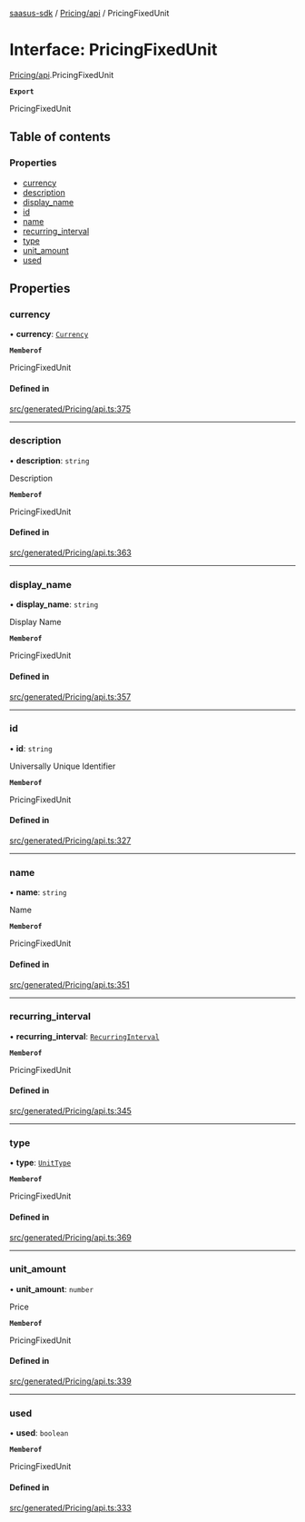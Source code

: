 [saasus-sdk](../README.md) / [Pricing/api](../modules/Pricing_api.md) / PricingFixedUnit

# Interface: PricingFixedUnit

[Pricing/api](../modules/Pricing_api.md).PricingFixedUnit

**`Export`**

PricingFixedUnit

## Table of contents

### Properties

- [currency](Pricing_api.PricingFixedUnit.md#currency)
- [description](Pricing_api.PricingFixedUnit.md#description)
- [display\_name](Pricing_api.PricingFixedUnit.md#display_name)
- [id](Pricing_api.PricingFixedUnit.md#id)
- [name](Pricing_api.PricingFixedUnit.md#name)
- [recurring\_interval](Pricing_api.PricingFixedUnit.md#recurring_interval)
- [type](Pricing_api.PricingFixedUnit.md#type)
- [unit\_amount](Pricing_api.PricingFixedUnit.md#unit_amount)
- [used](Pricing_api.PricingFixedUnit.md#used)

## Properties

### currency

• **currency**: [`Currency`](../enums/Pricing_api.Currency.md)

**`Memberof`**

PricingFixedUnit

#### Defined in

[src/generated/Pricing/api.ts:375](https://github.com/saasus-platform/saasus-sdk-javascript/blob/6b95732/src/generated/Pricing/api.ts#L375)

___

### description

• **description**: `string`

Description

**`Memberof`**

PricingFixedUnit

#### Defined in

[src/generated/Pricing/api.ts:363](https://github.com/saasus-platform/saasus-sdk-javascript/blob/6b95732/src/generated/Pricing/api.ts#L363)

___

### display\_name

• **display\_name**: `string`

Display Name

**`Memberof`**

PricingFixedUnit

#### Defined in

[src/generated/Pricing/api.ts:357](https://github.com/saasus-platform/saasus-sdk-javascript/blob/6b95732/src/generated/Pricing/api.ts#L357)

___

### id

• **id**: `string`

Universally Unique Identifier

**`Memberof`**

PricingFixedUnit

#### Defined in

[src/generated/Pricing/api.ts:327](https://github.com/saasus-platform/saasus-sdk-javascript/blob/6b95732/src/generated/Pricing/api.ts#L327)

___

### name

• **name**: `string`

Name

**`Memberof`**

PricingFixedUnit

#### Defined in

[src/generated/Pricing/api.ts:351](https://github.com/saasus-platform/saasus-sdk-javascript/blob/6b95732/src/generated/Pricing/api.ts#L351)

___

### recurring\_interval

• **recurring\_interval**: [`RecurringInterval`](../enums/Pricing_api.RecurringInterval.md)

**`Memberof`**

PricingFixedUnit

#### Defined in

[src/generated/Pricing/api.ts:345](https://github.com/saasus-platform/saasus-sdk-javascript/blob/6b95732/src/generated/Pricing/api.ts#L345)

___

### type

• **type**: [`UnitType`](../enums/Pricing_api.UnitType.md)

**`Memberof`**

PricingFixedUnit

#### Defined in

[src/generated/Pricing/api.ts:369](https://github.com/saasus-platform/saasus-sdk-javascript/blob/6b95732/src/generated/Pricing/api.ts#L369)

___

### unit\_amount

• **unit\_amount**: `number`

Price

**`Memberof`**

PricingFixedUnit

#### Defined in

[src/generated/Pricing/api.ts:339](https://github.com/saasus-platform/saasus-sdk-javascript/blob/6b95732/src/generated/Pricing/api.ts#L339)

___

### used

• **used**: `boolean`

**`Memberof`**

PricingFixedUnit

#### Defined in

[src/generated/Pricing/api.ts:333](https://github.com/saasus-platform/saasus-sdk-javascript/blob/6b95732/src/generated/Pricing/api.ts#L333)
